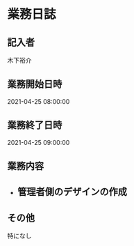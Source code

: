 # 業務日誌

## 記入者

木下裕介

## 業務開始日時

2021-04-25 08:00:00

## 業務終了日時

2021-04-25 09:00:00

## 業務内容

- 管理者側のデザインの作成
	- 

## その他

特になし